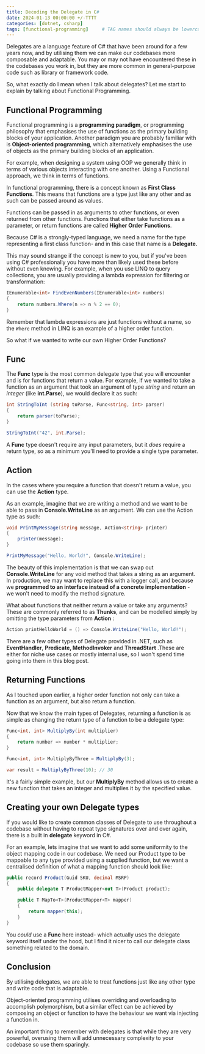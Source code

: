 ```yaml
---
title: Decoding the Delegate in C#
date: 2024-01-13 00:00:00 +/-TTTT
categories: [dotnet, csharp]
tags: [functional-programming]     # TAG names should always be lowercase
---
```

Delegates are a language feature of C# that have been around for a few years now, and by utilising them we can make our codebases more composable and adaptable. You may or may not have encountered these in the codebases you work in, but they are more common in general-purpose code such as library or framework code.

So, what exactly do I mean when I talk about delegates? Let me start to explain by talking about Functional Programming.

## Functional Programming

Functional programming is a **programming paradigm**, or programming philosophy that emphasises the use of functions as the primary building blocks of your application. Another paradigm you are probably familiar with is **Object-oriented programming**, which alternatively emphasises the use of objects as the primary building blocks of an application.

For example, when designing a system using OOP we generally think in terms of various objects interacting with one another. Using a Functional approach, we think in terms of functions.

In functional programming, there is a concept known as **First Class Functions**. This means that functions are a type just like any other and as such can be passed around as values.

Functions can be passed in as arguments to other functions, or even returned from other functions. Functions that either take functions as a parameter, or return functions are called **Higher Order Functions**.

Because C# is a strongly-typed language, we need a name for the type representing a first class function- and in this case that name is a **Delegate.**

This may sound strange if the concept is new to you, but if you've been using C# professionally you have more than likely used these before without even knowing. For example, when you use LINQ to query collections, you are usually providing a lambda expression for filtering or transformation:

```csharp
IEnumerable<int> FindEvenNumbers(IEnumerable<int> numbers)
{
    return numbers.Where(n => n % 2 == 0);
}
```

Remember that lambda expressions are just functions without a name, so the `Where` method in LINQ is an example of a higher order function.

So what if we wanted to write our own Higher Order Functions?

## Func

The **Func** type is the most common delegate type that you will encounter and is for functions that return a value. For example, if we wanted to take a function as an argument that took an argument of type *string* and return an *integer* (like **int.Parse**), we would declare it as such:

```csharp
int StringToInt (string toParse, Func<string, int> parser)
{
    return parser(toParse);
}

StringToInt("42", int.Parse);
```

A **Func** type doesn't require any input parameters, but it *does* require a return type, so as a minimum you'll need to provide a single type parameter.

## Action

In the cases where you require a function that doesn't return a value, you can use the **Action** type.

As an example, imagine that we are writing a method and we want to be able to pass in **Console.WriteLine** as an argument. We can use the Action type as such:

```csharp
void PrintMyMessage(string message, Action<string> printer)
{
    printer(message);
}

PrintMyMessage("Hello, World!", Console.WriteLine);
```

The beauty of this implementation is that we can swap out **Console.WriteLine** for any void method that takes a string as an argument. In production, we may want to replace this with a logger call, and because we **programmed to an interface instead of a concrete implementation** - we won't need to modify the method signature.

What about functions that neither return a value or take any arguments? These are commonly referred to as **Thunks**, and can be modelled simply by omitting the type parameters from **Action** :

```csharp
Action printHelloWorld = () => Console.WriteLine("Hello, World!");
```

There are a few other types of Delegate provided in .NET, such as **EventHandler**, **Predicate, MethodInvoker** and **ThreadStart** .These are either for niche use cases or mostly internal use, so I won't spend time going into them in this blog post.

## Returning Functions

As I touched upon earlier, a higher order function not only can take a function as an argument, but also return a function.

Now that we know the main types of Delegates, returning a function is as simple as changing the return type of a function to be a delegate type:

```csharp
Func<int, int> MultiplyBy(int multiplier)
{
    return number => number * multiplier;
}

Func<int, int> MultiplyByThree = MultiplyBy(3);

var result = MultiplyByThree(10); // 30
```

It's a fairly simple example, but our **MultiplyBy** method allows us to create a new function that takes an integer and multiplies it by the specified value.

## Creating your own Delegate types

If you would like to create common classes of Delegate to use throughout a codebase without having to repeat type signatures over and over again, there is a built in **delegate** keyword in C#.

For an example, lets imagine that we want to add some uniformity to the object mapping code in our codebase. We need our Product type to be mappable to any type provided using a supplied function, but we want a centralised definition of what a mapping function should look like:

```csharp
public record Product(Guid SKU, decimal MSRP)
{
    public delegate T ProductMapper<out T>(Product product);

    public T MapTo<T>(ProductMapper<T> mapper)
    {
        return mapper(this);
    }
}
```

You *could* use a **Func** here instead- which actually uses the delegate keyword itself under the hood, but I find it nicer to call our delegate class something related to the domain.

## Conclusion

By utilising delegates, we are able to treat functions just like any other type and write code that is adaptable.

Object-oriented programming utilises overriding and overloading to accomplish polymorphism, but a similar effect can be achieved by composing an object or function to have the behaviour we want via injecting a function in.

An important thing to remember with delegates is that while they are very powerful, overusing them will add unnecessary complexity to your codebase so use them sparingly.
